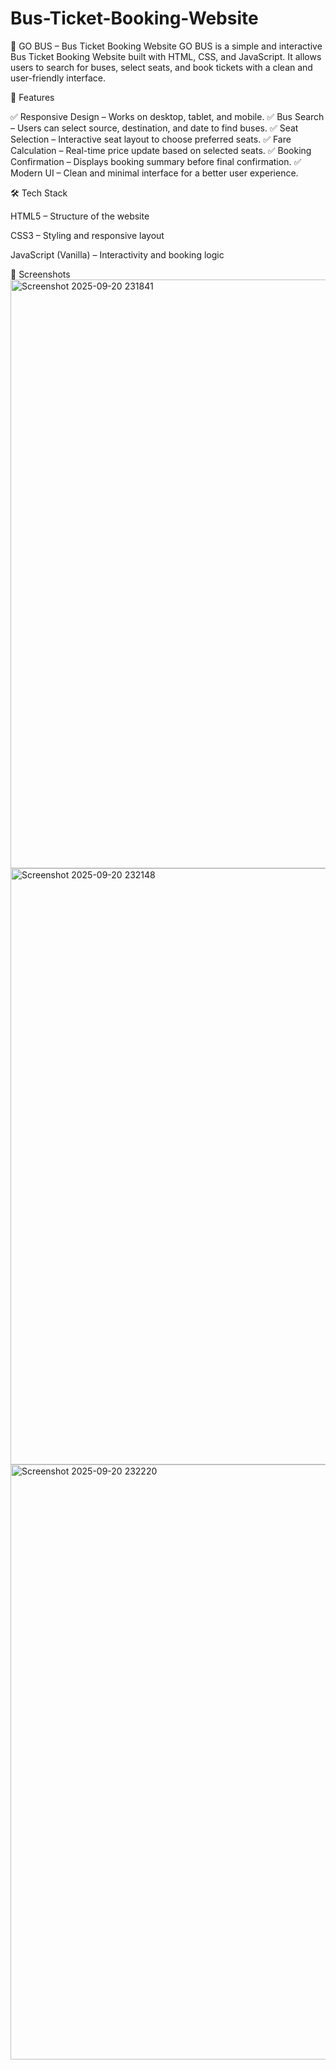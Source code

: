 # Bus-Ticket-Booking-Website
🚌 GO BUS – Bus Ticket Booking Website  GO BUS is a simple and interactive Bus Ticket Booking Website built with HTML, CSS, and JavaScript. It allows users to search for buses, select seats, and book tickets with a clean and user-friendly interface.

🚀 Features

✅ Responsive Design – Works on desktop, tablet, and mobile.
✅ Bus Search – Users can select source, destination, and date to find buses.
✅ Seat Selection – Interactive seat layout to choose preferred seats.
✅ Fare Calculation – Real-time price update based on selected seats.
✅ Booking Confirmation – Displays booking summary before final confirmation.
✅ Modern UI – Clean and minimal interface for a better user experience.

🛠️ Tech Stack

HTML5 – Structure of the website

CSS3 – Styling and responsive layout

JavaScript (Vanilla) – Interactivity and booking logic

📸 Screenshots
<img width="1892" height="942" alt="Screenshot 2025-09-20 231841" src="https://github.com/user-attachments/assets/6627d7f9-d68c-4054-9322-d534f7226580" />
<img width="1876" height="954" alt="Screenshot 2025-09-20 232148" src="https://github.com/user-attachments/assets/1d4a0e0d-c313-4dda-9bd7-e31f1881ed3a" />
<img width="1893" height="952" alt="Screenshot 2025-09-20 232220" src="https://github.com/user-attachments/assets/c058ca18-580c-45aa-941b-88f7cc41e1c6" />




